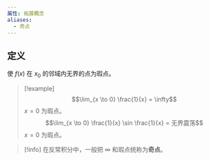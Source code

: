 ```yaml
---
属性: 拓展概念
aliases:
  - 奇点
---
```


## 定义

使 $f(x)$ 在 $x_0$ 的邻域内无界的点为瑕点。

> [!example] 
> $$\lim_{x \to 0} \frac{1}{x} = \infty$$
> $x = 0$ 为瑕点。
> $$\lim_{x \to 0} \frac{1}{x} \sin \frac{1}{x} = 无界震荡$$
> $x = 0$ 为瑕点。

> [!info] 
> 在反常积分中，一般把 $\infty$ 和瑕点统称为**奇点**。